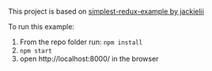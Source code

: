 This project is based on [simplest-redux-example by jackielii](https://github.com/jackielii/simplest-redux-example)

To run this example:

1. From the repo folder run:
   `npm install`
2. `npm start`
3. open http://localhost:8000/ in the browser